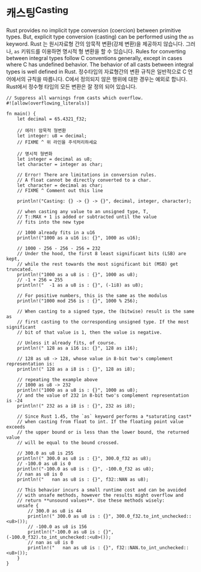 # 캐스팅<sup>Casting</sup>

Rust provides no implicit type conversion (coercion) between primitive types.
But, explicit type conversion (casting) can be performed using the `as` keyword.
Rust 는 원시자료형 간의 암묵적 변환(강제 변환)을 제공하지 않습니다. 
그러나, `as` 키워드를 이용하면 명시적 형 변환을 할 수 있습니다.
Rules for converting between integral types follow C conventions generally,
except in cases where C has undefined behavior. The behavior of all casts
between integral types is well defined in Rust.
정수타입의 자료형간의 변환 규칙은 일반적으로 C 언어에서의 규칙을 따릅니다. C에서 정의되지 않은 행위에 대한
경우는 예외로 합니다. Rust에서 정수형 타입의 모든 변환은 잘 정의 되어 있습니다.

```rust,editable,ignore,mdbook-runnable
// Suppress all warnings from casts which overflow.
#![allow(overflowing_literals)]

fn main() {
    let decimal = 65.4321_f32;

    // 에러! 암묵적 형변환
    let integer: u8 = decimal;
    // FIXME ^ 위 라인을 주석처리하세요

    // 명시적 형변화
    let integer = decimal as u8;
    let character = integer as char;

    // Error! There are limitations in conversion rules. 
    // A float cannot be directly converted to a char.
    let character = decimal as char;
    // FIXME ^ Comment out this line

    println!("Casting: {} -> {} -> {}", decimal, integer, character);

    // when casting any value to an unsigned type, T,
    // T::MAX + 1 is added or subtracted until the value
    // fits into the new type

    // 1000 already fits in a u16
    println!("1000 as a u16 is: {}", 1000 as u16);

    // 1000 - 256 - 256 - 256 = 232
    // Under the hood, the first 8 least significant bits (LSB) are kept,
    // while the rest towards the most significant bit (MSB) get truncated.
    println!("1000 as a u8 is : {}", 1000 as u8);
    // -1 + 256 = 255
    println!("  -1 as a u8 is : {}", (-1i8) as u8);

    // For positive numbers, this is the same as the modulus
    println!("1000 mod 256 is : {}", 1000 % 256);

    // When casting to a signed type, the (bitwise) result is the same as
    // first casting to the corresponding unsigned type. If the most significant
    // bit of that value is 1, then the value is negative.

    // Unless it already fits, of course.
    println!(" 128 as a i16 is: {}", 128 as i16);
    
    // 128 as u8 -> 128, whose value in 8-bit two's complement representation is:
    println!(" 128 as a i8 is : {}", 128 as i8);

    // repeating the example above
    // 1000 as u8 -> 232
    println!("1000 as a u8 is : {}", 1000 as u8);
    // and the value of 232 in 8-bit two's complement representation is -24
    println!(" 232 as a i8 is : {}", 232 as i8);
    
    // Since Rust 1.45, the `as` keyword performs a *saturating cast* 
    // when casting from float to int. If the floating point value exceeds 
    // the upper bound or is less than the lower bound, the returned value 
    // will be equal to the bound crossed.
    
    // 300.0 as u8 is 255
    println!(" 300.0 as u8 is : {}", 300.0_f32 as u8);
    // -100.0 as u8 is 0
    println!("-100.0 as u8 is : {}", -100.0_f32 as u8);
    // nan as u8 is 0
    println!("   nan as u8 is : {}", f32::NAN as u8);
    
    // This behavior incurs a small runtime cost and can be avoided 
    // with unsafe methods, however the results might overflow and 
    // return **unsound values**. Use these methods wisely:
    unsafe {
        // 300.0 as u8 is 44
        println!(" 300.0 as u8 is : {}", 300.0_f32.to_int_unchecked::<u8>());
        // -100.0 as u8 is 156
        println!("-100.0 as u8 is : {}", (-100.0_f32).to_int_unchecked::<u8>());
        // nan as u8 is 0
        println!("   nan as u8 is : {}", f32::NAN.to_int_unchecked::<u8>());
    }
}
```

